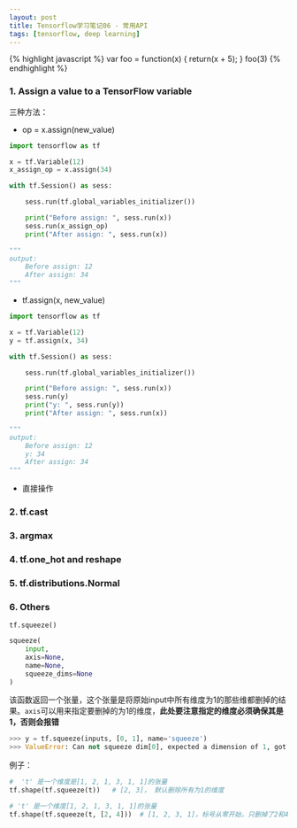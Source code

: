 ```yaml
---
layout: post
title: Tensorflow学习笔记06 - 常用API
tags: [tensorflow, deep learning]
---
```


{% highlight javascript %}
var foo = function(x) {
  return(x + 5);
}
foo(3)
{% endhighlight %}

### 1. Assign a value to a TensorFlow variable

三种方法：

- op = x.assign(new_value)

```python
import tensorflow as tf

x = tf.Variable(12)
x_assign_op = x.assign(34)

with tf.Session() as sess:

	sess.run(tf.global_variables_initializer())

	print("Before assign: ", sess.run(x))
	sess.run(x_assign_op)
	print("After assign: ", sess.run(x))

"""
output:
	Before assign: 12
	After assign: 34
"""
```

- tf.assign(x, new_value)

```python
import tensorflow as tf

x = tf.Variable(12)
y = tf.assign(x, 34)

with tf.Session() as sess:

	sess.run(tf.global_variables_initializer())

	print("Before assign: ", sess.run(x))
	sess.run(y)
	print("y: ", sess.run(y))
	print("After assign: ", sess.run(x))

"""
output:
	Before assign: 12
	y: 34
	After assign: 34
"""
```

- 直接操作


### 2. tf.cast


### 3. argmax


### 4. tf.one_hot and reshape


### 5. tf.distributions.Normal


### 6. Others

`tf.squeeze()`

```python
squeeze(
    input,
    axis=None,
    name=None,
    squeeze_dims=None
)
```

该函数返回一个张量，这个张量是将原始input中所有维度为1的那些维都删掉的结果。`axis`可以用来指定要删掉的为1的维度，**此处要注意指定的维度必须确保其是1，否则会报错**

```python
>>> y = tf.squeeze(inputs, [0, 1], name='squeeze')
>>> ValueError: Can not squeeze dim[0], expected a dimension of 1, got 32 for 'squeeze' (op: 'Squeeze') with input shapes: [32,1,1,3].
```

例子：

```python
#  't' 是一个维度是[1, 2, 1, 3, 1, 1]的张量
tf.shape(tf.squeeze(t))   # [2, 3]， 默认删除所有为1的维度

# 't' 是一个维度[1, 2, 1, 3, 1, 1]的张量
tf.shape(tf.squeeze(t, [2, 4]))  # [1, 2, 3, 1]，标号从零开始，只删掉了2和4维的1
```




























